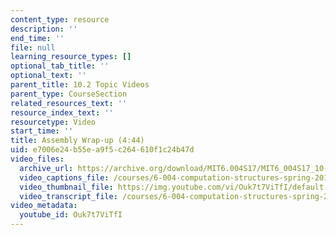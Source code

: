 ```yaml
---
content_type: resource
description: ''
end_time: ''
file: null
learning_resource_types: []
optional_tab_title: ''
optional_text: ''
parent_title: 10.2 Topic Videos
parent_type: CourseSection
related_resources_text: ''
resource_index_text: ''
resourcetype: Video
start_time: ''
title: Assembly Wrap-up (4:44)
uid: e7006e24-b55e-a9f5-c264-610f1c24b47d
video_files:
  archive_url: https://archive.org/download/MIT6.004S17/MIT6_004S17_10-02-04_300k.mp4
  video_captions_file: /courses/6-004-computation-structures-spring-2017/deecc75aa46551f8b21a245a79091b8d_Ouk7t7ViTfI.vtt
  video_thumbnail_file: https://img.youtube.com/vi/Ouk7t7ViTfI/default.jpg
  video_transcript_file: /courses/6-004-computation-structures-spring-2017/f6fe8b5a2fe9b9ac1889b53ae4e1a132_Ouk7t7ViTfI.pdf
video_metadata:
  youtube_id: Ouk7t7ViTfI
---
```

